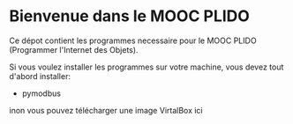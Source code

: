 Bienvenue dans le MOOC PLIDO
========

Ce dépot contient les programmes necessaire pour le MOOC PLIDO (Programmer l'Internet des Objets).

Si vous voulez installer les programmes sur votre machine, vous devez tout d'abord installer:

* pymodbus


inon vous pouvez télécharger une image VirtalBox ici

